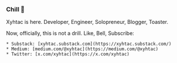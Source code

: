 ### Chill 🦥

Xyhtac is here. Developer, Engineer, Solopreneur, Blogger, Toaster.

Now, officially, this is not a drill. Like, Bell, Subscribe:

```
* Substack: [xyhtac.substack.com](https://xyhtac.substack.com/)
* Medium: [medium.com/@xyhtac](https://medium.com/@xyhtac)
* Twitter: [x.com/xyhtac](https://x.com/xyhtac)
```


<!--

-->
